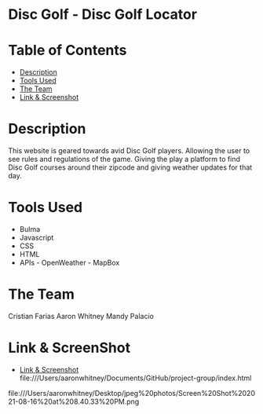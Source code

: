 # Disc Golf - Disc Golf Locator

# Table of Contents
* [Description](#description)
* [Tools Used](#tools-used)
* [The Team](#the-team)
* [Link & Screenshot](#link-&-screenshot)

# Description
This website is geared towards avid Disc Golf players. Allowing the user to see rules and regulations of the game. Giving the play a platform to find Disc Golf courses around their zipcode and giving weather updates for that day.

# Tools Used
* Bulma
* Javascript
* CSS
* HTML
* APIs - OpenWeather - MapBox

# The Team
Cristian Farias 
Aaron Whitney
Mandy Palacio

# Link & ScreenShot
* [Link & Screenshot](#link-&-screenshot) file:///Users/aaronwhitney/Documents/GitHub/project-group/index.html

file:///Users/aaronwhitney/Desktop/jpeg%20photos/Screen%20Shot%202021-08-16%20at%208.40.33%20PM.png
